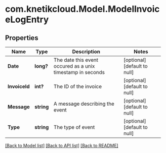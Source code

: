 # com.knetikcloud.Model.ModelInvoiceLogEntry
## Properties

Name | Type | Description | Notes
------------ | ------------- | ------------- | -------------
**Date** | **long?** | The date this event occured as a unix timestamp in seconds | [optional] [default to null]
**InvoiceId** | **int?** | The ID of the invoice | [optional] [default to null]
**Message** | **string** | A message describing the event | [optional] [default to null]
**Type** | **string** | The type of event | [optional] [default to null]

[[Back to Model list]](../README.md#documentation-for-models) [[Back to API list]](../README.md#documentation-for-api-endpoints) [[Back to README]](../README.md)

